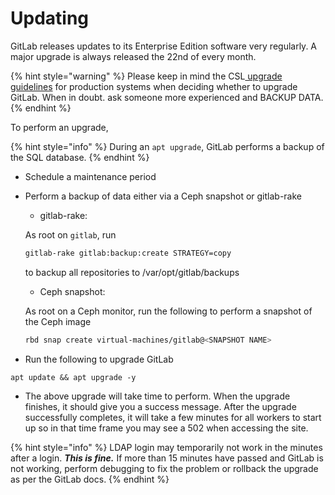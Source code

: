 # Updating

GitLab releases updates to its Enterprise Edition software very regularly.  A major upgrade is always released the 22nd of every month.

{% hint style="warning" %}
Please keep in mind the CSL[ upgrade guidelines](../../../policies/upgrade-policy.md) for production systems when deciding whether to upgrade GitLab.  When in doubt. ask someone more experienced and BACKUP DATA.
{% endhint %}

To perform an upgrade,

{% hint style="info" %}
During an `apt upgrade`, GitLab performs a backup of the SQL database.
{% endhint %}

* Schedule a maintenance period
* Perform a backup of data either via a Ceph snapshot or gitlab-rake

  * gitlab-rake:

  As root on `gitlab`, run



  ```bash
  gitlab-rake gitlab:backup:create STRATEGY=copy
  ```

  to backup all repositories to /var/opt/gitlab/backups

  * Ceph snapshot:

  As root on a Ceph monitor, run the following to perform a snapshot of the Ceph image

  ```bash
  rbd snap create virtual-machines/gitlab@<SNAPSHOT NAME>
  ```

* Run the following to upgrade GitLab

```text
apt update && apt upgrade -y
```

* The above upgrade will take time to perform.  When the upgrade finishes, it should give you a success message.  After the upgrade successfully completes, it will take a few minutes for all workers to start up so in that time frame you may see a 502 when accessing the site.  

{% hint style="info" %}
LDAP login may temporarily not work in the minutes after a login. _**This is fine.**_ If more than 15 minutes have passed and GitLab is not working, perform debugging to fix the problem or rollback the upgrade as per the GitLab docs.
{% endhint %}

